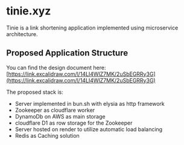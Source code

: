 <!-- @format -->

# tinie.xyz

Tinie is a link shortening application implemented using microservice architecture.

## Proposed Application Structure

You can find the design document here: [https://link.excalidraw.com/l/14LI4WlZ7MK/2uSbEGRRy3G](https://link.excalidraw.com/l/14LI4WlZ7MK/2uSbEGRRy3G)

The proposed stack is:

-   Server implemented in bun.sh with elysia as http framework
-   Zookeeper as cloudflare worker
-   DynamoDb on AWS as main storage
-   cloudflare D1 as row storage for the Zookeeper
-   Server hosted on render to utilize automatic load balancing
-   Redis as Caching solution
